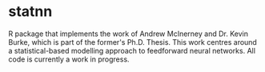# statnn
R package that implements the work of Andrew McInerney and Dr. Kevin Burke, which is part of the former's Ph.D. Thesis.
This work centres around a statistical-based modelling approach to feedforward neural networks.
All code is currently a work in progress.

